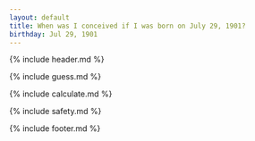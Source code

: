 ```yaml
---
layout: default
title: When was I conceived if I was born on July 29, 1901?
birthday: Jul 29, 1901
---
```


{% include header.md %}

{% include guess.md %}

{% include calculate.md %}

{% include safety.md %}

{% include footer.md %}



